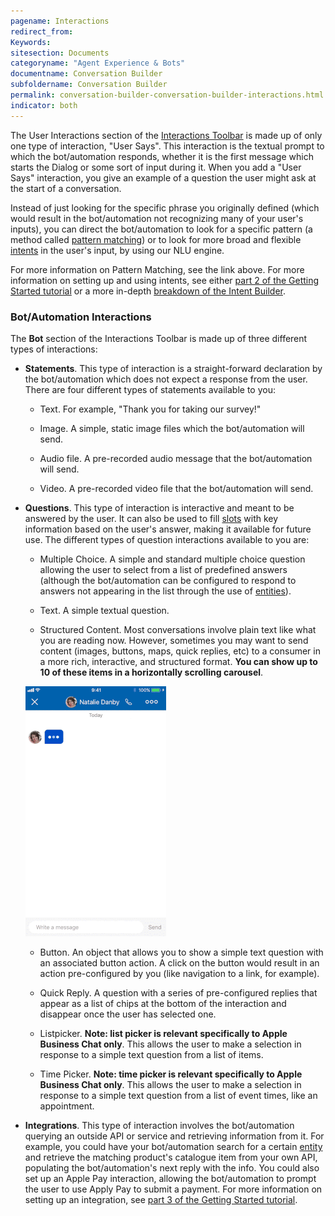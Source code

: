 ```yaml
---
pagename: Interactions
redirect_from:
Keywords:
sitesection: Documents
categoryname: "Agent Experience & Bots"
documentname: Conversation Builder
subfoldername: Conversation Builder
permalink: conversation-builder-conversation-builder-interactions.html
indicator: both
---
```


The User Interactions section of the [Interactions Toolbar](conversation-builder-conversation-builder-overview.html#the-interactions-toolbar) is made up of only one type of interaction, "User Says". This interaction is the textual prompt to which the bot/automation responds, whether it is the first message which starts the Dialog or some sort of input during it. When you add a "User Says" interaction, you give an example of a question the user might ask at the start of a conversation.

Instead of just looking for the specific phrase you originally defined (which would result in the bot/automation not recognizing many of your user's inputs), you can direct the bot/automation to look for a specific pattern (a method called [pattern matching](conversation-builder-conversation-builder-conditions.html#pattern-matching)) or to look for more broad and flexible [intents](conversation-builder-intent-builder-overview.html) in the user's input, by using our NLU engine.

For more information on Pattern Matching, see the link above. For more information on setting up and using intents, see either [part 2 of the Getting Started tutorial](conversation-builder-tutorials-getting-started-part-2.html) or a more in-depth [breakdown of the Intent Builder](conversation-builder-intent-builder-overview.html).

### Bot/Automation Interactions

The **Bot** section of the Interactions Toolbar is made up of three different types of interactions:

* **Statements**. This type of interaction is a straight-forward declaration by the bot/automation which does not expect a response from the user. There are four different types of statements available to you:

  * Text. For example, "Thank you for taking our survey!"

  * Image. A simple, static image files which the bot/automation will send.

  * Audio file. A pre-recorded audio message that the bot/automation will send.

  * Video. A pre-recorded video file that the bot/automation will send.

* **Questions**. This type of interaction is interactive and meant to be answered by the user. It can also be used to fill [slots](conversation-builder-conversation-builder-conditions.html#slots) with key information based on the user's answer, making it available for future use. The different types of question interactions available to you are:

  * Multiple Choice. A simple and standard multiple choice question allowing the user to select from a list of predefined answers (although the bot/automation can be configured to respond to answers not appearing in the list through the use of [entities](conversation-builder-intent-builder-entities.html)).

  * Text. A simple textual question.

  * Structured Content. Most conversations involve plain text like what you are reading now. However, sometimes you may want to send content (images, buttons, maps, quick replies, etc) to a consumer in a more rich, interactive, and structured format. **You can show up to 10 of these items in a horizontally scrolling carousel**.

  ![Carousel](img/carousel.gif)

  * Button. An object that allows you to show a simple text question with an associated button action. A click on the button would result in an action pre-configured by you (like navigation to a link, for example).

  * Quick Reply. A question with a series of pre-configured replies that appear as a list of chips at the bottom of the interaction and disappear once the user has selected one.

  * Listpicker. **Note: list picker is relevant specifically to Apple Business Chat only**. This allows the user to make a selection in response to a simple text question from a list of items.

  * Time Picker. **Note: time picker is relevant specifically to Apple Business Chat only**. This allows the user to make a selection in response to a simple text question from a list of event times, like an appointment.

* **Integrations**. This type of interaction involves the bot/automation querying an outside API or service and retrieving information from it. For example, you could have your bot/automation search for a certain [entity](conversation-builder-intent-builder-entities.html) and retrieve the matching product's catalogue item from your own API, populating the bot/automation's next reply with the info. You could also set up an Apple Pay interaction, allowing the bot/automation to prompt the user to use Apply Pay to submit a payment. For more information on setting up an integration, see [part 3 of the Getting Started tutorial](conversation-builder-tutorials-getting-started-part-3.html).

